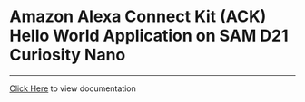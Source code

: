 # Amazon Alexa Connect Kit (ACK) Hello World Application on SAM D21 Curiosity Nano

-----

[Click Here](https://onlinedocs.microchip.com/v2/keyword-lookup?keyword=SAM_D21_CNANO_AMAZON_ACK_HELLOWORLD&redirect=true) to view documentation